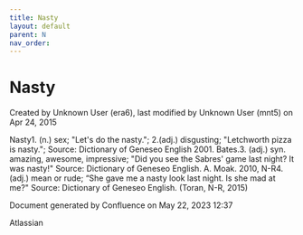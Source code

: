 ```yaml
---
title: Nasty
layout: default
parent: N
nav_order:
---
```


# Nasty

Created by  Unknown User (era6), last modified by  Unknown User (mnt5) on Apr 24, 2015

Nasty1. (n.) sex; &quot;Let's do the nasty.&quot;; 2.(adj.) disgusting; &quot;Letchworth pizza is nasty.&quot;; Source: Dictionary of Geneseo English 2001. Bates.3. (adj.) syn. amazing, awesome, impressive; &quot;Did you see the Sabres' game last night? It was nasty!&quot; Source: Dictionary of Geneseo English. A. Moak. 2010, N-R4. (adj.) mean or rude; “She gave me a nasty look last night. Is she mad at me?&quot; Source: Dictionary of Geneseo English. (Toran, N-R, 2015)

Document generated by Confluence on May 22, 2023 12:37

Atlassian
